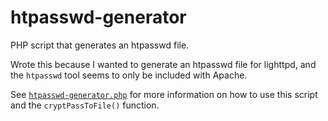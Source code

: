 htpasswd-generator
==================

PHP script that generates an htpasswd file.

Wrote this because I wanted to generate an htpasswd file for lighttpd, and the `htpasswd` tool seems to only be included with Apache.

See [`htpasswd-generator.php`](htpasswd-generator.php) for more information on how to use this script and the `cryptPassToFile()` function.
